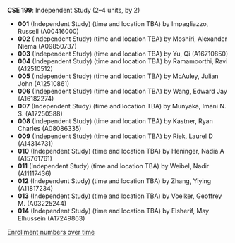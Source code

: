 **CSE 199**: Independent Study (2–4 units, by 2)

- **001** (Independent Study) (time and location TBA) by Impagliazzo, Russell (A00416000)
- **002** (Independent Study) (time and location TBA) by Moshiri, Alexander Niema (A09850737)
- **003** (Independent Study) (time and location TBA) by Yu, Qi (A16710850)
- **004** (Independent Study) (time and location TBA) by Ramamoorthi, Ravi (A12510512)
- **005** (Independent Study) (time and location TBA) by McAuley, Julian John (A12510861)
- **006** (Independent Study) (time and location TBA) by Wang, Edward Jay (A16182274)
- **007** (Independent Study) (time and location TBA) by Munyaka, Imani N. S. (A17250588)
- **008** (Independent Study) (time and location TBA) by Kastner, Ryan Charles (A08086335)
- **009** (Independent Study) (time and location TBA) by Riek, Laurel D (A14314731)
- **010** (Independent Study) (time and location TBA) by Heninger, Nadia A (A15761761)
- **011** (Independent Study) (time and location TBA) by Weibel, Nadir (A11117436)
- **012** (Independent Study) (time and location TBA) by Zhang, Yiying (A11817234)
- **013** (Independent Study) (time and location TBA) by Voelker, Geoffrey M. (A03225244)
- **014** (Independent Study) (time and location TBA) by Elsherif, May Elhussein (A17249863)

[Enrollment numbers over time](./CSE199.tsv)
